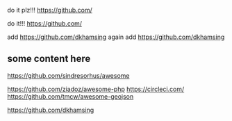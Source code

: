 do it plz!!!  https://github.com/


do it!!!  https://github.com/

add  https://github.com/dkhamsing again
add  https://github.com/dkhamsing

some content here
---

https://github.com/sindresorhus/awesome


 https://github.com/ziadoz/awesome-php
 https://circleci.com/
 https://github.com/tmcw/awesome-geojson
 
 https://github.com/dkhamsing
